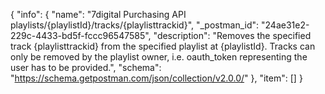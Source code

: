 {
  "info": {
    "name": "7digital Purchasing API playlists/{playlistId}/tracks/{playlisttrackid}",
    "_postman_id": "24ae31e2-229c-4433-bd5f-fccc96547585",
    "description": "Removes the specified track {playlisttrackid} from the specified playlist at {playlistId}.  Tracks can only be removed by the playlist owner, i.e. oauth_token representing the user has to be provided.",
    "schema": "https://schema.getpostman.com/json/collection/v2.0.0/"
  },
  "item": []
}